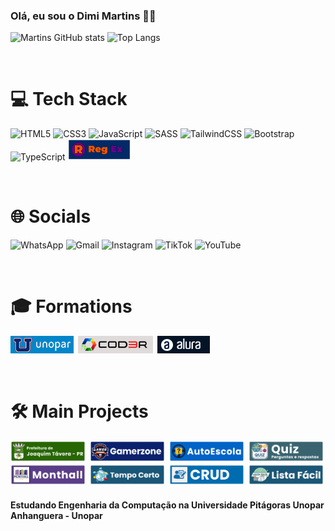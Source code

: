 ### Olá, eu sou o Dimi Martins 💪🤨

![Martins GitHub stats](https://github-readme-stats.vercel.app/api?username=dimiendrixmmiranda&show_icons=true&theme=tokyonight)
![Top Langs](https://github-readme-stats.vercel.app/api/top-langs/?username=dimiendrixmmiranda&layout=compact)

<br/>

# 💻 Tech Stack

![HTML5](https://img.shields.io/badge/html5-%23E34F26.svg?style=for-the-badge&logo=html5&logoColor=white)
![CSS3](https://img.shields.io/badge/css3-%231572B6.svg?style=for-the-badge&logo=css3&logoColor=white)
![JavaScript](https://img.shields.io/badge/javascript-%23323330.svg?style=for-the-badge&logo=javascript&logoColor=%23F7DF1E)
![SASS](https://img.shields.io/badge/SASS-hotpink.svg?style=for-the-badge&logo=SASS&logoColor=white)
![TailwindCSS](https://img.shields.io/badge/tailwindcss-%2338B2AC.svg?style=for-the-badge&logo=tailwind-css&logoColor=white)
![Bootstrap](https://img.shields.io/badge/bootstrap-%238511FA.svg?style=for-the-badge&logo=bootstrap&logoColor=white)
![TypeScript](https://img.shields.io/badge/typescript-%23007ACC.svg?style=for-the-badge&logo=typescript&logoColor=white)
<img heigth="28px" width="100px" src="./assets/badges/tech-stack/regex.png" title="Regex - Expressões Regulares">

<br>

# 🌐 Socials

![WhatsApp](https://img.shields.io/badge/WhatsApp-25D366?style=for-the-badge&logo=whatsapp&logoColor=white)
![Gmail](https://img.shields.io/badge/Gmail-D14836?style=for-the-badge&logo=gmail&logoColor=white)
![Instagram](https://img.shields.io/badge/Instagram-%23E4405F.svg?style=for-the-badge&logo=Instagram&logoColor=white)
![TikTok](https://img.shields.io/badge/TikTok-%23000000.svg?style=for-the-badge&logo=TikTok&logoColor=white)
![YouTube](https://img.shields.io/badge/YouTube-%23FF0000.svg?style=for-the-badge&logo=YouTube&logoColor=white)

<br>

# 🎓 Formations

<div style="display:flex; column-gap: .5em">
    <img heigth="28px" src="./assets/badges/formations/instituicao-badge-unopar.png" title="Unopar - Universidade do Norte do Paraná">
    <img heigth="28px" src="./assets/badges/formations/instituicao-badge-cod3r.png" title="Cod3r">
    <img heigth="28px" src="./assets/badges/formations/instituicao-badge-alura.png" title="Alura - Curso de Tecnologia">
</div>

<br>
<br>

# 🛠️ Main Projects

<div style="display:flex; column-gap: .5em; flex-wrap: wrap">
    <a href="https://prefeitura-municipal-de-joaquim-tavora-pr.vercel.app/" target="_blank"><img width="120px" src="./assets/badges/projects/projeto-badge-prefeitura.png"></a>
    <a href="https://gamerzone-nu.vercel.app/" target="_blank"><img width="120px" src="./assets/badges/projects/projeto-badge-gamerzone.png"></a>
    <a href="https://autoescola-nine.vercel.app/" target="_blank"><img width="120px" src="./assets/badges/projects/projeto-badge-autoescola.png"></a>
    <a href="https://quiz-gold-beta.vercel.app/" target="_blank"><img width="120px" src="./assets/badges/projects/projeto-badge-quiz.png"></a>
    <a href="https://monthall.vercel.app/" target="_blank"><img width="120px" src="./assets/badges/projects/projeto-badge-monthall.png"></a>
    <a href="https://tempo-certo-mu.vercel.app/" target="_blank"><img width="120px" src="./assets/badges/projects/projeto-badge-tempocerto.png"></a>
    <a href="https://crud-two-pi.vercel.app/" target="_blank"><img width="120px" src="./assets/badges/projects/projeto-badge-crud.png"></a>
    <a href="https://lista-facil-five.vercel.app/" target="_blank"><img width="120px" src="./assets/badges/projects/projeto-badge-lista-facil.png"></a>
</div>

#### Estudando Engenharia da Computação na Universidade Pitágoras Unopar Anhanguera - Unopar
